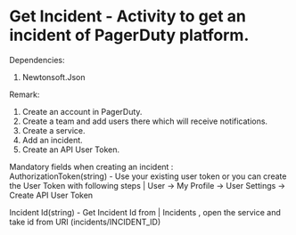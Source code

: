 # Get Incident - Activity to get an incident of PagerDuty platform.

Dependencies:
1. Newtonsoft.Json

Remark:
1. Create an account in PagerDuty.
2. Create a team and add users there which will receive notifications.
3. Create a service.
4. Add an incident.
5. Create an API User Token.

Mandatory fields when creating an incident :<br />
AuthorizationToken(string) - Use your existing user token or you can create the User Token with following steps | User -> My Profile -> User Settings -> Create API User Token<br />

Incident Id(string) - Get Incident Id from | Incidents , open the service and take id from URI (incidents/INCIDENT_ID) <br />